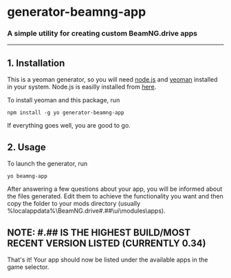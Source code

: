 # generator-beamng-app
### A simple utility for creating custom BeamNG.drive apps
-------

## 1. Installation
This is a yeoman generator, so you will need [node.js](https://nodejs.org/en/) and [yeoman](http://yeoman.io/) installed in your system.
Node.js is easilly installed from [here](https://nodejs.org/en/).

To install yeoman and this package, run
```
npm install -g yo generator-beamng-app
```
If everything goes well, you are good to go.

## 2. Usage
To launch the generator, run
```
yo beamng-app
```
After answering a few questions about your app, you will be informed about the files generated.
Edit them to achieve the functionality you want and then copy the folder to your mods directory
(usually %localappdata%\BeamNG.drive\#.##\ui\modules\apps). 

## **NOTE: #.## IS THE HIGHEST BUILD/MOST RECENT VERSION LISTED (CURRENTLY 0.34)**

That's it! Your app should now be listed under the available apps in the game selector.
